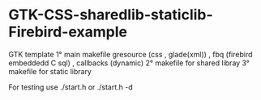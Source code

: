 # GTK-CSS-sharedlib-staticlib-Firebird-example
GTK template 
1° main makefile gresource (css , glade(xml)) , fbq (firebird embeddedd C sql) , callbacks (dynamic) 
2° makefile for shared libray 
3° makefile for static library 


For testing use
./start.h 
or
./start.h -d


